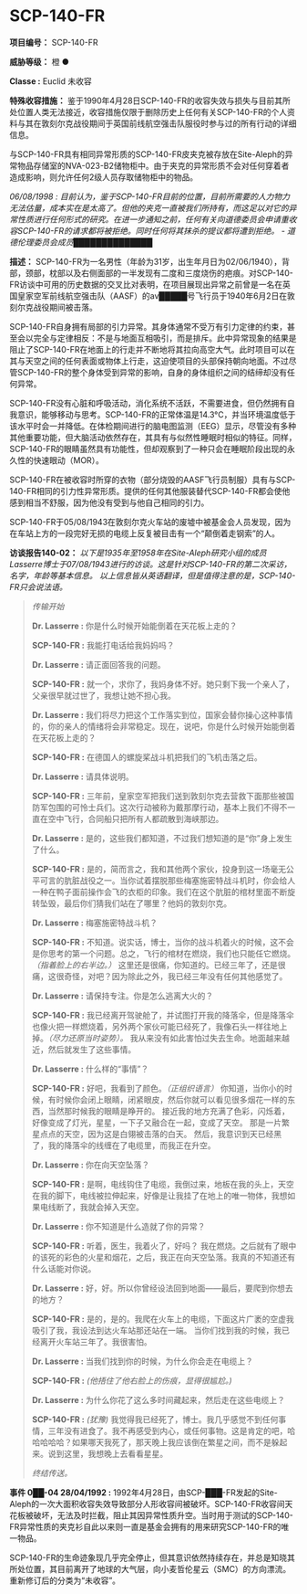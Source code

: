 # SCP-140-FR

**项目编号：**  SCP-140-FR

**威胁等级：**  橙 ●

**Classe :**  Euclid 未收容

**特殊收容措施：**  鉴于1990年4月28日SCP-140-FR的收容失效与损失与目前其所处位置人类无法接近，收容措施仅限于删除历史上任何有关SCP-140-FR的个人资料与其在敦刻尔克战役期间于英国前线航空强击队服役时参与过的所有行动的详细信息。

与SCP-140-FR具有相同异常形质的SCP-140-FR皮夹克被存放在Site-Aleph的异常物品存储室的NVA-023-B2储物柜中。由于夹克的异常形质不会对任何穿着者造成影响，则允许任何2级人员存取储物柜中的物品。

*06/08/1998 : 目前认为，鉴于SCP-140-FR目前的位置，目前所需要的人力物力无法估量，成本实在是太高了。但他的夹克一直被我们所持有，而这足以对它的异常性质进行任何形式的研究。在进一步通知之前，任何有关向道德委员会申请重收容SCP-140-FR的请求都将被拒绝。同时任何将其抹杀的提议都将遭到拒绝。 - 道德伦理委员会成员██████████████* 


**描述：**  SCP-140-FR为一名男性（年龄为31岁，出生年月日为02/06/1940），背部，颈部，枕部以及右侧面部的一半发现有二度和三度烧伤的疤痕。对SCP-140-FR访谈中可用的历史数据的交叉比对表明，在项目展现出异常之前曾是一名在英国皇家空军前线航空强击队（AASF）的av█████号飞行员于1940年6月2日在敦刻尔克战役期间被击落。

SCP-140-FR自身拥有局部的引力异常。其身体通常不受万有引力定律的约束，甚至会以完全与定律相反：不是与地面互相吸引，而是排斥。此中异常现象的结果是阻止了SCP-140-FR在地面上的行走并不断地将其拉向高空大气。此时项目可以在其与天空之间的任何表面或物体上行走，这迫使项目的头部保持朝向地面。不过尽管SCP-140-FR的整个身体受到异常的影响，自身的身体组织之间的结缔却没有任何异常。

SCP-140-FR没有心脏和呼吸活动，消化系统不活跃，不需要进食，但仍然拥有自我意识，能够移动与思考。SCP-140-FR的正常体温是14.3°C，并当环境温度低于该水平时会一并降低。在体检期间进行的脑电图监测（EEG）显示，尽管没有多种其他重要功能，但大脑活动依然存在，其具有与似然性睡眠时相似的特征。同样，SCP-140-FR的眼睛虽然具有功能性，但却观察到了一种只会在睡眠阶段出现的永久性的快速眼动（MOR）。

SCP-140-FR在被收容时所穿的衣物（部分烧毁的AASF飞行员制服）具有与SCP-140-FR相同的引力性异常形质。提供的任何其他服装替代SCP-140-FR都会使他感到相当不舒服，因为他没有受到与他自己相同的引力。

SCP-140-FR于05/08/1943在敦刻尔克火车站的废墟中被基金会人员发现，因为在车站上方的一段完好无损的电缆上反复被目击有一个“颠倒着走钢索”的人。

**访谈报告140-02：**  *以下是1935年至1958年在Site-Aleph研究小组的成员Lasserre博士于07/08/1943进行的访谈。这是针对SCP-140-FR的第二次采访，名字，年龄等基本信息。 以上信息皆从英语翻译，但是值得注意的是，SCP-140-FR只会说法语。* 


> *传输开始* 
> 
> **Dr. Lasserre :**  你是什么时候开始能倒着在天花板上走的？
> 
> **SCP-140-FR :**  我能打电话给我妈妈吗？
> 
> **Dr. Lasserre :**  请正面回答我的问题。
> 
> **SCP-140-FR :**  就一个，求你了，我妈身体不好。她只剩下我一个亲人了，父亲很早就过世了，我想让她不担心我。
> 
> **Dr. Lasserre :**  我们将尽力把这个工作落实到位，国家会替你操心这种事情的，你的亲人的情绪将会非常稳定。现在，说吧，你是什么时候开始能倒着在天花板上走的？
> 
> **SCP-140-FR :**  在德国人的螺旋桨战斗机把我们的飞机击落之后。
> 
> **Dr. Lasserre :**  请具体说明。
> 
> **SCP-140-FR :**  三年前，皇家空军把我们送到敦刻尔克去营救下面那些被国防军包围的可怜士兵们。这次行动被称为戴那摩行动，基本上我们不得不一直在空中飞行，合同船只把所有人都疏散到海峡那边。
> 
> **Dr. Lasserre :**  是的，这些我们都知道，不过我们想知道的是“你”身上发生了什么。
> 
> **SCP-140-FR :**  是的，简而言之，我和其他两个家伙，投身到这一场毫无公平可言的肮脏战役之一。当你试着摆脱那些梅塞施密特战斗机时，你会给人一种在鸭子面前操作会飞的衣柜的印象。我们在这个肮脏的棺材里面不断旋转坠毁，最后你们猜我们站在了哪里？他妈的敦刻尔克。
> 
> **Dr. Lasserre :**  梅塞施密特战斗机？
> 
> **SCP-140-FR :**  不知道。说实话，博士，当你的战斗机着火的时候，这不会是你思考的第一个问题。总之，飞行的棺材在燃烧，我们也只能任它燃烧。 *（指着脸上的右半边。）* 这里还是很痛，你知道的。已经三年了，还是很痛，这很奇怪，对吧？因为除此之外，我已经三年没有任何其他感觉了。
> 
> **Dr. Lasserre :**  请保持专注。你是怎么逃离大火的？
> 
> **SCP-140-FR :**  我已经离开驾驶舱了，并试图打开我的降落伞，但是降落伞也像火把一样燃烧着，另外两个家伙可能已经死了，我像石头一样往地上掉。*（尽力还原当时姿势）。* 我从来没有如此害怕过失去生命。地面越来越近，然后就发生了这些事情。
> 
> **Dr. Lasserre :**  什么样的“事情”？
> 
> **SCP-140-FR :**  好吧，我看到了颜色。*（正组织语言）* 你知道，当你小的时候，有时候你会闭上眼睛，闭紧眼皮，然后你就可以看见很多烟花一样的东西，当然那时候我的眼睛是睁开的。 接近我的地方充满了色彩，闪烁着，好像变成了灯光，星星，一下子又融合在一起，变成了天空。 那是一片繁星点点的天空，因为这是白翎被击落的白天。 然后，我意识到天已经黑了，我的降落伞的线缠在了电缆里，而我正在升空。
> 
> **Dr. Lasserre :**  你在向天空坠落？
> 
> **SCP-140-FR :**  是啊，电线钩住了电缆，我倒过来，地板在我的头上，天空在我的脚下，电线被拉伸起来，好像是让我挂了在地上的唯一物体，我想如果电线断了，我就会掉入天空。
> 
> **Dr. Lasserre :**  你不知道是什么造就了你的异常？
> 
> **SCP-140-FR :**  听着，医生，我着火了，好吗？ 我在燃烧。之后就有了眼中的该死的彩色的火星和烟花，之后，我正在向天空坠落。我真的不知道还有什么话能对你说。
> 
> **Dr. Lasserre :**  好，好。所以你曾经设法回到地面——最后，要爬到你想去的地方？
> 
> **SCP-140-FR :**  是的，是的。我爬在火车上的电缆，下面这片广袤的空虚我吸引了我，我设法到达火车站那还站在一端。 当你们找到我的时候，我已经离开火车站三年了。我很害怕。
> 
> **Dr. Lasserre :**  当我们找到你的时候，为什么你会走在电缆上？
> 
> **SCP-140-FR :**  *(他捂住了他右脸上的伤痕，显得很尴尬。)* 
> 
> **Dr. Lasserre :**  为什么你花了这么多时间藏起来，然后走在这些电缆上？
> 
> **SCP-140-FR :**  *(犹豫)*  我觉得我已经死了，博士。我几乎感觉不到任何事情，三年没有进食了。我不再感受到内心，或任何事物。这是肯定的吧，哈哈哈哈哈？如果哪天我死了，那天晚上我应该倒在繁星之间，而不是躲起来。说到这里，我想晚上去看看星星。
> 
> *终结传送。* 
> 

**事件 0██-04 28/04/1992 :**  1992年4月28日，由SCP-███-FR发起的Site-Aleph的一次大面积收容失效导致部分人形收容间被破坏。SCP-140-FR收容间天花板被破坏，无法及时拦截，阻止其因异常性质升空。当时用于测试的SCP-140-FR异常性质的夹克衫自此以来则一直是基金会拥有的用来研究SCP-140-FR的唯一物品。

SCP-140-FR的生命迹象现几乎完全停止，但其意识依然持续存在，并总是知晓其所处位置，其目前离开了地球的大气层，向小麦哲伦星云（SMC）的方向漂流。重新修订后的分类为“未收容”。

